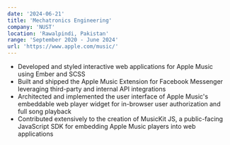 ```yaml
---
date: '2024-06-21'
title: 'Mechatronics Engineering'
company: 'NUST'
location: 'Rawalpindi, Pakistan'
range: 'September 2020 - June 2024'
url: 'https://www.apple.com/music/'
---
```


- Developed and styled interactive web applications for Apple Music using Ember and SCSS
- Built and shipped the Apple Music Extension for Facebook Messenger leveraging third-party and internal API integrations
- Architected and implemented the user interface of Apple Music's embeddable web player widget for in-browser user authorization and full song playback
- Contributed extensively to the creation of MusicKit JS, a public-facing JavaScript SDK for embedding Apple Music players into web applications
